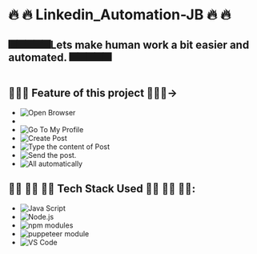 # 🔥 🔥 Linkedin_Automation-JB 🔥 🔥 

## 🎆🎆🎆🎆🎆Lets make human work a bit easier and automated. 🎆🎆🎆🎆🎆
<div align = center>
  <img src = "https://res.cloudinary.com/practicaldev/image/fetch/s--_RATvLqD--/c_limit%2Cf_auto%2Cfl_progressive%2Cq_66%2Cw_880/https://cdn-images-1.medium.com/max/1600/1*1hT23VteSYhRbOaUtCcuEg.gif" alt="">
  </div>

## 👾👾👾 Feature of this project 👾👾👾->

- <img src ="https://img.shields.io/badge/1-Open Browser-brightgreen" alt="Open Browser">
- <img src ="https://img.shields.io/badge/2-Sign in -orange" alt="">
- <img src ="https://img.shields.io/badge/3-Go To My Profile-red" alt="Go To My Profile">
- <img src ="https://img.shields.io/badge/4-Create Post-blue" alt="Create Post">
- <img src ="https://img.shields.io/badge/5-Type the content of Post-red" alt="Type the content of Post">
- <img src ="https://img.shields.io/badge/6-Send the post.-blueviolet" alt="Send the post.">
- <img src ="https://img.shields.io/badge/7-All automatically-success" alt="All automatically">


## 👨‍💻 👨‍💻 👨‍💻 Tech Stack Used 👨‍💻 👨‍💻 👨‍💻:
- <img src ="https://img.shields.io/badge/1-Java Script-brightgreen" alt="Java Script">
- <img src ="https://img.shields.io/badge/2-Node.js-orange" alt="Node.js">
- <img src ="https://img.shields.io/badge/3-npm modules-red" alt="npm modules">
- <img src ="https://img.shields.io/badge/4-puppeteer module-blue" alt="puppeteer module">
- <img src ="https://img.shields.io/badge/5-VS Code-red" alt="VS Code">

